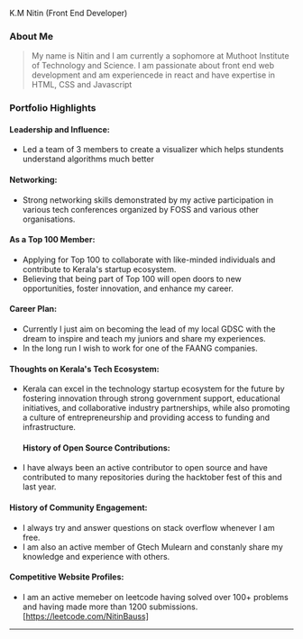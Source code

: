 K.M  Nitin (Front End Developer)

### About Me

> My name is Nitin and I am currently a sophomore at Muthoot Institute of Technology and Science. I am passionate about front end web development and am experiencede in react and have expertise in HTML, CSS and Javascript


### Portfolio Highlights


#### Leadership and Influence: 

- Led a team of 3 members to create a visualizer which helps stundents understand algorithms much better

#### Networking:

- Strong networking skills demonstrated by my active participation in various tech conferences organized by FOSS and various other organisations.

#### As a Top 100 Member:

- Applying for Top 100 to collaborate with like-minded individuals and contribute to Kerala's startup ecosystem.
- Believing that being part of Top 100 will open doors to new opportunities, foster innovation, and enhance my career.

#### Career Plan:  

- Currently I just aim on becoming the lead of my local GDSC with the dream to inspire and teach my juniors and share my experiences.
- In the long run I wish to work for one of the FAANG companies.

#### Thoughts on Kerala's Tech Ecosystem: 

- Kerala can excel in the technology startup ecosystem for the future by fostering innovation through strong government support, educational initiatives, and collaborative industry partnerships, while also promoting a culture of entrepreneurship and providing access to funding and infrastructure.

  #### History of Open Source Contributions:

- I have always been an active contributor to open source and have contributed to many repositories during the hacktober fest of this and last year.

#### History of Community Engagement:

-  I always try and answer questions on stack overflow whenever I am free.
-  I am also an active member of Gtech Mulearn and constanly share my knowledge and experience with others.
  

#### Competitive Website Profiles:

- I am an active memeber on leetcode having solved over 100+ problems and having made more than 1200 submissions.[https://leetcode.com/NitinBauss]


---
